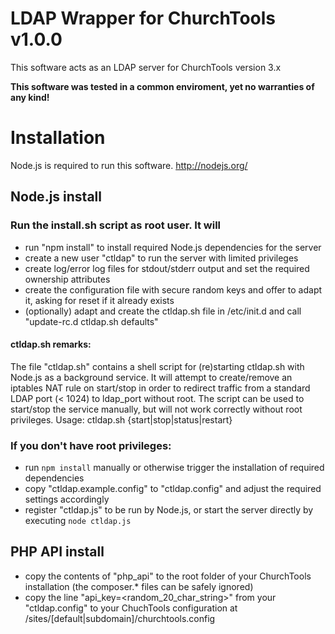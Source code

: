 # LDAP Wrapper for ChurchTools v1.0.0

This software acts as an LDAP server for ChurchTools version 3.x

**This software was tested in a common enviroment, yet no warranties of any kind!** 

# Installation
Node.js is required to run this software.
http://nodejs.org/

## Node.js install

### Run the install.sh script as root user. It will
- run "npm install" to install required Node.js dependencies for the server
- create a new user "ctldap" to run the server with limited privileges
- create log/error log files for stdout/stderr output and set the required ownership attributes
- create the configuration file with secure random keys and offer to adapt it, asking for reset if it already exists
- (optionally) adapt and create the ctldap.sh file in /etc/init.d and call "update-rc.d ctldap.sh defaults"

#### ctldap.sh remarks:
The file "ctldap.sh" contains a shell script for (re)starting ctldap.sh with Node.js as a background service.
It will attempt to create/remove an iptables NAT rule on start/stop in order to redirect traffic from a standard LDAP port (< 1024) to ldap_port without root.
The script can be used to start/stop the service manually, but will not work correctly without root privileges.
Usage: ctldap.sh {start|stop|status|restart}

### If you don't have root privileges:
- run `npm install` manually or otherwise trigger the installation of required dependencies
- copy "ctldap.example.config" to "ctldap.config" and adjust the required settings accordingly
- register "ctldap.js" to be run by Node.js, or start the server directly by executing `node ctldap.js`

## PHP API install
- copy the contents of "php_api" to the root folder of your ChurchTools installation (the composer.* files can be safely ignored)
- copy the line "api_key=<random_20_char_string>" from your "ctldap.config" to your ChuchTools configuration at /sites/[default|subdomain]/churchtools.config
